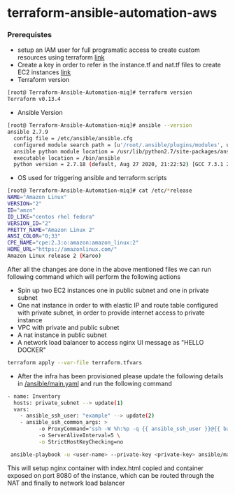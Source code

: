 # terraform-ansible-automation-aws

### Prerequistes

* setup an IAM user for full programatic access to create custom resources using terraform
  [link](https://docs.aws.amazon.com/IAM/latest/UserGuide/id_users_create.html)
* Create a key in order to refer in the instance.tf and nat.tf files to create EC2 instances
  [link](https://docs.aws.amazon.com/AWSEC2/latest/UserGuide/ec2-key-pairs.html)
* Terraform version

```sh
[root@ Terraform-Ansible-Automation-miq]# terraform version
Terraform v0.13.4
```
* Ansible Version
```sh
[root@ Terraform-Ansible-Automation-miq]# ansible --version
ansible 2.7.9
  config file = /etc/ansible/ansible.cfg
  configured module search path = [u'/root/.ansible/plugins/modules', u'/usr/share/ansible/plugins/modules']
  ansible python module location = /usr/lib/python2.7/site-packages/ansible
  executable location = /bin/ansible
  python version = 2.7.18 (default, Aug 27 2020, 21:22:52) [GCC 7.3.1 20180712 (Red Hat 7.3.1-9)]
```
* OS used for triggering ansible and terraform scripts

```sh
[root@ Terraform-Ansible-Automation-miq]# cat /etc/*release
NAME="Amazon Linux"
VERSION="2"
ID="amzn"
ID_LIKE="centos rhel fedora"
VERSION_ID="2"
PRETTY_NAME="Amazon Linux 2"
ANSI_COLOR="0;33"
CPE_NAME="cpe:2.3:o:amazon:amazon_linux:2"
HOME_URL="https://amazonlinux.com/"
Amazon Linux release 2 (Karoo)
```
After all the changes are done in the above mentioned files we can run following command which will perform the following actions

* Spin up two EC2 instances one in public subnet and one in private subnet
* One nat instance in order to with elastic IP and route table configured with private subnet, in order to provide internet access 
  to private instance
* VPC with private and public subnet
* A nat instance in public subnet
* A network load balancer to access nginx UI message as "HELLO DOCKER"

```sh
terraform apply --var-file terraform.tfvars
```

* After the infra has been provisioned please update the following details in [/ansible/main.yaml](./ansible/main.yaml) and run the following command

```sh
- name: Inventory
  hosts: private_subnet --> update(1)
  vars:
    - ansible_ssh_user: "example" --> update(2)
    - ansible_ssh_common_args: >
          -o ProxyCommand="ssh -W %h:%p -q {{ ansible_ssh_user }}@{{ bastion_ip }}" \ --> update(3)
          -o ServerAliveInterval=5 \
          -o StrictHostKeyChecking=no
```
```sh
 ansible-playbook -u <user-name> --private-key <private-key> ansible/main.yaml
 ```
 This will setup nginx container with index.html copied and container exposed on port 8080 of the instance, which can be routed through the NAT and finally 
 to network load balancer
